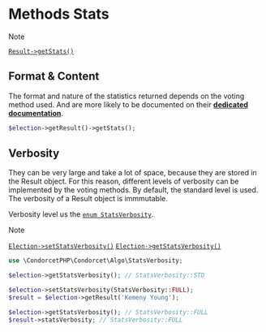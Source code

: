 # Methods Stats
> [!NOTE]
> [`Result->getStats()`](/Docs/ApiReferences/Result%20Class/public%20Result--getStats)  

## Format & Content
The format and nature of the statistics returned depends on the voting method used. And are more likely to be documented on their [**dedicated documentation**](/VotingMethods).
```php
$election->getResult()->getStats();
```

## Verbosity
They can be very large and take a lot of space, because they are stored in the Result object. For this reason, different levels of verbosity can be implemented by the voting methods. By default, the standard level is used. The verbosity of a Result object is immmutable.

Verbosity level us the [`enum StatsVerbosity`](https://github.com/julien-boudry/Condorcet/blob/master/src/Algo/StatsVerbosity.php).

> [!NOTE]
> [`Election->setStatsVerbosity()`](/Docs/ApiReferences/Election%20Class/public%20Election--setStatsVerbosity)
[`Election->getStatsVerbosity()`](/Docs/ApiReferences/Election%20Class/public%20Election--getStatsVerbosity) 
```php
use \CondorcetPHP\Condorcet\Algo\StatsVerbosity;

$election->getStatsVerbosity(); // StatsVerbosity::STD

$election->setStatsVerbosity(StatsVerbosity::FULL);
$result = $election->getResult('Kemeny Young');

$election->getStatsVerbosity(); // StatsVerbosity::FULL
$result->statsVerbosity; // StatsVerbosity::FULL
```